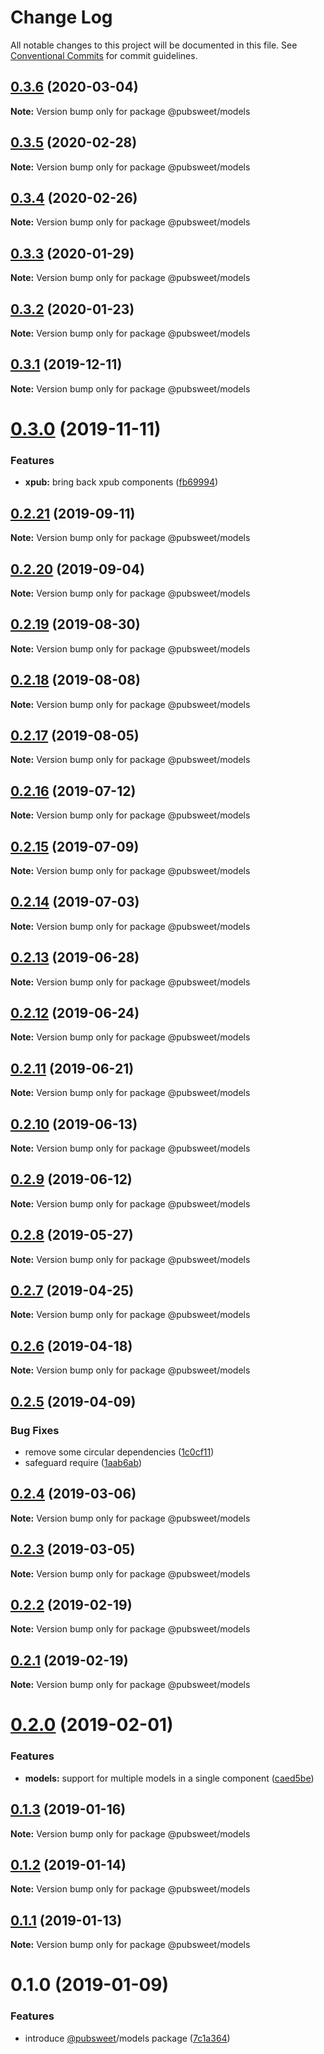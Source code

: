# Change Log

All notable changes to this project will be documented in this file.
See [Conventional Commits](https://conventionalcommits.org) for commit guidelines.

## [0.3.6](https://gitlab.coko.foundation/pubsweet/pubsweet/compare/@pubsweet/models@0.3.5...@pubsweet/models@0.3.6) (2020-03-04)

**Note:** Version bump only for package @pubsweet/models





## [0.3.5](https://gitlab.coko.foundation/pubsweet/pubsweet/compare/@pubsweet/models@0.3.4...@pubsweet/models@0.3.5) (2020-02-28)

**Note:** Version bump only for package @pubsweet/models





## [0.3.4](https://gitlab.coko.foundation/pubsweet/pubsweet/compare/@pubsweet/models@0.3.3...@pubsweet/models@0.3.4) (2020-02-26)

**Note:** Version bump only for package @pubsweet/models





## [0.3.3](https://gitlab.coko.foundation/pubsweet/pubsweet/compare/@pubsweet/models@0.3.2...@pubsweet/models@0.3.3) (2020-01-29)

**Note:** Version bump only for package @pubsweet/models





## [0.3.2](https://gitlab.coko.foundation/pubsweet/pubsweet/compare/@pubsweet/models@0.3.1...@pubsweet/models@0.3.2) (2020-01-23)

**Note:** Version bump only for package @pubsweet/models





## [0.3.1](https://gitlab.coko.foundation/pubsweet/pubsweet/compare/@pubsweet/models@0.3.0...@pubsweet/models@0.3.1) (2019-12-11)

**Note:** Version bump only for package @pubsweet/models





# [0.3.0](https://gitlab.coko.foundation/pubsweet/pubsweet/compare/@pubsweet/models@0.2.21...@pubsweet/models@0.3.0) (2019-11-11)


### Features

* **xpub:** bring back xpub components ([fb69994](https://gitlab.coko.foundation/pubsweet/pubsweet/commit/fb69994098b4e2dbcca75b4786ebb1335af730b9))





## [0.2.21](https://gitlab.coko.foundation/pubsweet/pubsweet/compare/@pubsweet/models@0.2.20...@pubsweet/models@0.2.21) (2019-09-11)

**Note:** Version bump only for package @pubsweet/models





## [0.2.20](https://gitlab.coko.foundation/pubsweet/pubsweet/compare/@pubsweet/models@0.2.19...@pubsweet/models@0.2.20) (2019-09-04)

**Note:** Version bump only for package @pubsweet/models





## [0.2.19](https://gitlab.coko.foundation/pubsweet/pubsweet/compare/@pubsweet/models@0.2.18...@pubsweet/models@0.2.19) (2019-08-30)

**Note:** Version bump only for package @pubsweet/models





## [0.2.18](https://gitlab.coko.foundation/pubsweet/pubsweet/compare/@pubsweet/models@0.2.17...@pubsweet/models@0.2.18) (2019-08-08)

**Note:** Version bump only for package @pubsweet/models





## [0.2.17](https://gitlab.coko.foundation/pubsweet/pubsweet/compare/@pubsweet/models@0.2.16...@pubsweet/models@0.2.17) (2019-08-05)

**Note:** Version bump only for package @pubsweet/models





## [0.2.16](https://gitlab.coko.foundation/pubsweet/pubsweet/compare/@pubsweet/models@0.2.15...@pubsweet/models@0.2.16) (2019-07-12)

**Note:** Version bump only for package @pubsweet/models





## [0.2.15](https://gitlab.coko.foundation/pubsweet/pubsweet/compare/@pubsweet/models@0.2.14...@pubsweet/models@0.2.15) (2019-07-09)

**Note:** Version bump only for package @pubsweet/models





## [0.2.14](https://gitlab.coko.foundation/pubsweet/pubsweet/compare/@pubsweet/models@0.2.13...@pubsweet/models@0.2.14) (2019-07-03)

**Note:** Version bump only for package @pubsweet/models





## [0.2.13](https://gitlab.coko.foundation/pubsweet/pubsweet/compare/@pubsweet/models@0.2.12...@pubsweet/models@0.2.13) (2019-06-28)

**Note:** Version bump only for package @pubsweet/models





## [0.2.12](https://gitlab.coko.foundation/pubsweet/pubsweet/compare/@pubsweet/models@0.2.11...@pubsweet/models@0.2.12) (2019-06-24)

**Note:** Version bump only for package @pubsweet/models





## [0.2.11](https://gitlab.coko.foundation/pubsweet/pubsweet/compare/@pubsweet/models@0.2.10...@pubsweet/models@0.2.11) (2019-06-21)

**Note:** Version bump only for package @pubsweet/models





## [0.2.10](https://gitlab.coko.foundation/pubsweet/pubsweet/compare/@pubsweet/models@0.2.9...@pubsweet/models@0.2.10) (2019-06-13)

**Note:** Version bump only for package @pubsweet/models





## [0.2.9](https://gitlab.coko.foundation/pubsweet/pubsweet/compare/@pubsweet/models@0.2.8...@pubsweet/models@0.2.9) (2019-06-12)

**Note:** Version bump only for package @pubsweet/models





## [0.2.8](https://gitlab.coko.foundation/pubsweet/pubsweet/compare/@pubsweet/models@0.2.7...@pubsweet/models@0.2.8) (2019-05-27)

**Note:** Version bump only for package @pubsweet/models





## [0.2.7](https://gitlab.coko.foundation/pubsweet/pubsweet/compare/@pubsweet/models@0.2.6...@pubsweet/models@0.2.7) (2019-04-25)

**Note:** Version bump only for package @pubsweet/models





## [0.2.6](https://gitlab.coko.foundation/pubsweet/pubsweet/compare/@pubsweet/models@0.2.5...@pubsweet/models@0.2.6) (2019-04-18)

**Note:** Version bump only for package @pubsweet/models





## [0.2.5](https://gitlab.coko.foundation/pubsweet/pubsweet/compare/@pubsweet/models@0.2.4...@pubsweet/models@0.2.5) (2019-04-09)


### Bug Fixes

* remove some circular dependencies ([1c0cf11](https://gitlab.coko.foundation/pubsweet/pubsweet/commit/1c0cf11))
* safeguard require ([1aab6ab](https://gitlab.coko.foundation/pubsweet/pubsweet/commit/1aab6ab))





## [0.2.4](https://gitlab.coko.foundation/pubsweet/pubsweet/compare/@pubsweet/models@0.2.3...@pubsweet/models@0.2.4) (2019-03-06)

**Note:** Version bump only for package @pubsweet/models





## [0.2.3](https://gitlab.coko.foundation/pubsweet/pubsweet/compare/@pubsweet/models@0.2.2...@pubsweet/models@0.2.3) (2019-03-05)

**Note:** Version bump only for package @pubsweet/models





## [0.2.2](https://gitlab.coko.foundation/pubsweet/pubsweet/compare/@pubsweet/models@0.2.1...@pubsweet/models@0.2.2) (2019-02-19)

**Note:** Version bump only for package @pubsweet/models





## [0.2.1](https://gitlab.coko.foundation/pubsweet/pubsweet/compare/@pubsweet/models@0.2.0...@pubsweet/models@0.2.1) (2019-02-19)

**Note:** Version bump only for package @pubsweet/models





# [0.2.0](https://gitlab.coko.foundation/pubsweet/pubsweet/compare/@pubsweet/models@0.1.3...@pubsweet/models@0.2.0) (2019-02-01)


### Features

* **models:** support for multiple models in a single component ([caed5be](https://gitlab.coko.foundation/pubsweet/pubsweet/commit/caed5be))





## [0.1.3](https://gitlab.coko.foundation/pubsweet/pubsweet/compare/@pubsweet/models@0.1.2...@pubsweet/models@0.1.3) (2019-01-16)

**Note:** Version bump only for package @pubsweet/models





## [0.1.2](https://gitlab.coko.foundation/pubsweet/pubsweet/compare/@pubsweet/models@0.1.1...@pubsweet/models@0.1.2) (2019-01-14)

**Note:** Version bump only for package @pubsweet/models





## [0.1.1](https://gitlab.coko.foundation/pubsweet/pubsweet/compare/@pubsweet/models@0.1.0...@pubsweet/models@0.1.1) (2019-01-13)

**Note:** Version bump only for package @pubsweet/models





# 0.1.0 (2019-01-09)


### Features

* introduce [@pubsweet](https://gitlab.coko.foundation/pubsweet)/models package ([7c1a364](https://gitlab.coko.foundation/pubsweet/pubsweet/commit/7c1a364))
